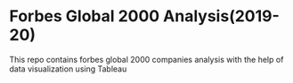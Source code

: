 # Forbes Global 2000 Analysis(2019-20)
This repo contains forbes global 2000 companies analysis with the help of data visualization using Tableau
